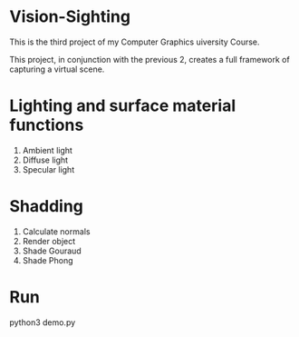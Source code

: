 # Vision-Sighting
  This is the third project of my Computer Graphics uiversity Course.

This project, in conjunction with the previous 2, creates a full framework of capturing a virtual scene. 

# Lighting and surface material functions
1. Ambient light
2. Diffuse light
3. Specular light

# Shadding
1. Calculate normals
2. Render object
3. Shade Gouraud
4. Shade Phong

# Run
python3 demo.py
